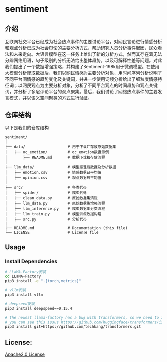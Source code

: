 # sentiment

## 介绍

互联网社交平台已经成为社会热点事件的主要讨论平台，对网民言论进行情感分析和观点分析已成为社会舆论的主要分析方式，帮助研究人员分析事件起因，民众看法和未来走向。大语言模型在这一任务上给出了新的分析方式，然而其存在着无法分辨网络用语，句子级别的分析无法给出整体趋势，以及可解释性差等问题。对此我们提出了一个数据增强策略，并构建了Sentiment-198k用于微调模型。在使用大模型分析爬取数据后，我们以网民情感为主要分析对象，用时间序列分析说明了不同平台间情感的趋势变化及关键词，并进一步使用词频分析给出了细粒度情感特征词；以网民观点为主要分析对象，分析了不同平台观点的时间趋势和观点关键词，并分析了多层评论平台的观点聚集。最后，我们讨论了网络热点事件的主要发言模式，并以语义空间聚类的方式进行验证。

## 仓库结构
以下是我们的仓库结构
```
sentiment/
│
├── data/                   # 用于下载并存放原始数据集
│   ├── oc_emotion/         # oc_emotion数据示例
│       ├── README.md       # 数据下载和存放流程
│
├── llm_data/               # 模型推理后数据及分析数据
│   ├── emotion.csv         # 情感数据日平均值
│   ├── opinion.csv         # 观点数据日平均值
|
├── src/                    # 各类代码
│   ├── spider/             # 爬虫代码
│   ├── clean_data.py       # 原始数据集清洗
│   ├── llm_data.py         # 原始数据集增强流程
│   ├── llm_inference.py    # 爬虫数据集分类流程
│   ├── llm_train.py        # 模型训练数据构建
│   ├── src.py              # 分析代码
|
├── README.md               # Documentation (this file)
└── LICENSE                 # License file
```

## Usage
### Install Dependencies
```bash
# LLaMA-Factory安装
cd LLaMA-Factory
pip3 install -e ".[torch,metrics]"

# vllm安装
pip3 install vllm

# deepseed安装
pip3 install deepspeed==0.15.4

# the newest llama-factory has a bug with transformers, so we need to install a custom transformers version,
# you can see this issus https://github.com/huggingface/transformers/issues/34503#issuecomment-2448933790
pip3 install git+https://github.com/techkang/transformers.git
```

## License:
[Apache2.0 License](https://github.com/hotdog-zz/sentiment/blob/main/LICENSE)
